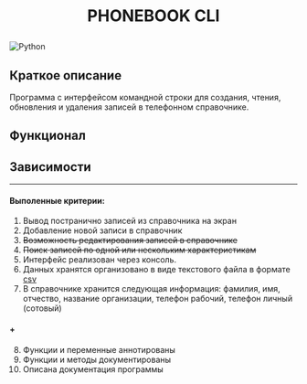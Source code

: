 # <p align="center">PHONEBOOK CLI</p>

![Python](https://img.shields.io/badge/python-3.8-blue?logo=python&logoColor=FFE873)

## Краткое описание
Программа с интерфейсом командной строки для создания, чтения, обновления и удаления записей в телефонном справочнике.

## Функционал


## Зависимости

___
#### Выполенные критерии:
1. Вывод постранично записей из справочника на экран
2. Добавление новой записи в справочник
3. ~~Возможность редактирования записей в справочнике~~
4. ~~Поиск записей по одной или нескольким характеристикам~~
5. Интерфейс реализован через консоль.
6. Данных хранятся организовано в виде текстового файла в формате [csv](./phonebook.csv)
7. В справочнике хранится следующая информация: фамилия, имя, отчество, название организации, телефон рабочий, телефон личный (сотовый)
#### +
8. Функции и переменные аннотированы
9. Функции и методы документированы
10. Описана документация программы

